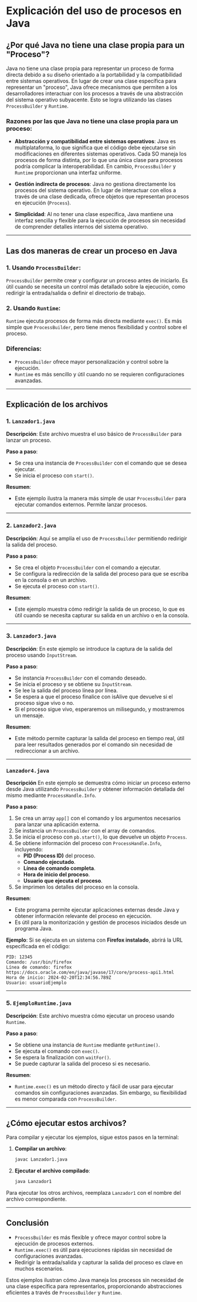 # Explicación del uso de procesos en Java

## ¿Por qué Java no tiene una clase propia para un "Proceso"?

Java no tiene una clase propia para representar un proceso de forma directa debido a su diseño orientado a la portabilidad y la compatibilidad entre sistemas operativos. En lugar de crear una clase específica para representar un "proceso", Java ofrece mecanismos que permiten a los desarrolladores interactuar con los procesos a través de una abstracción del sistema operativo subyacente. Esto se logra utilizando las clases `ProcessBuilder` y `Runtime`.

### Razones por las que Java no tiene una clase propia para un proceso:

- **Abstracción y compatibilidad entre sistemas operativos**: Java es multiplataforma, lo que significa que el código debe ejecutarse sin modificaciones en diferentes sistemas operativos. Cada SO maneja los procesos de forma distinta, por lo que una única clase para procesos podría complicar la interoperabilidad. En cambio, `ProcessBuilder` y `Runtime` proporcionan una interfaz uniforme.

- **Gestión indirecta de procesos**: Java no gestiona directamente los procesos del sistema operativo. En lugar de interactuar con ellos a través de una clase dedicada, ofrece objetos que representan procesos en ejecución (`Process`).

- **Simplicidad**: Al no tener una clase específica, Java mantiene una interfaz sencilla y flexible para la ejecución de procesos sin necesidad de comprender detalles internos del sistema operativo.

---

## Las dos maneras de crear un proceso en Java

### 1. Usando `ProcessBuilder`:

`ProcessBuilder` permite crear y configurar un proceso antes de iniciarlo. Es útil cuando se necesita un control más detallado sobre la ejecución, como redirigir la entrada/salida o definir el directorio de trabajo.

### 2. Usando `Runtime`:

`Runtime` ejecuta procesos de forma más directa mediante `exec()`. Es más simple que `ProcessBuilder`, pero tiene menos flexibilidad y control sobre el proceso.

### Diferencias:
- `ProcessBuilder` ofrece mayor personalización y control sobre la ejecución.
- `Runtime` es más sencillo y útil cuando no se requieren configuraciones avanzadas.

---

## Explicación de los archivos

### 1. `Lanzador1.java`

**Descripción**: Este archivo muestra el uso básico de `ProcessBuilder` para lanzar un proceso.

**Paso a paso**:
- Se crea una instancia de `ProcessBuilder` con el comando que se desea ejecutar.
- Se inicia el proceso con `start()`.

**Resumen**:
- Este ejemplo ilustra la manera más simple de usar `ProcessBuilder` para ejecutar comandos externos. Permite lanzar procesos.

---

### 2. `Lanzador2.java`

**Descripción**: Aquí se amplía el uso de `ProcessBuilder` permitiendo redirigir la salida del proceso.

**Paso a paso**:
- Se crea el objeto `ProcessBuilder` con el comando a ejecutar.
- Se configura la redirección de la salida del proceso para que se escriba en la consola o en un archivo.
- Se ejecuta el proceso con `start()`.

**Resumen**:
- Este ejemplo muestra cómo redirigir la salida de un proceso, lo que es útil cuando se necesita capturar su salida en un archivo o en la consola.

---

### 3. `Lanzador3.java`

**Descripción**: En este ejemplo se introduce la captura de la salida del proceso usando `InputStream`.

**Paso a paso**:
- Se instancia `ProcessBuilder` con el comando deseado.
- Se inicia el proceso y se obtiene su `InputStream`.
- Se lee la salida del proceso línea por línea.
- Se espera a que el proceso finalice con isAlive que devuelve si el proceso sigue vivo o no.
- Si el proceso sigue vivo, esperaremos un milisegundo, y mostraremos un mensaje.

**Resumen**:
- Este método permite capturar la salida del proceso en tiempo real, útil para leer resultados generados por el comando sin necesidad de redireccionar a un archivo.

---
### `Lanzador4.java`

**Descripción**
En este ejemplo se demuestra cómo iniciar un proceso externo desde Java utilizando `ProcessBuilder` y obtener información detallada del mismo mediante `ProcessHandle.Info`.

**Paso a paso**:
1. Se crea un array `app[]` con el comando y los argumentos necesarios para lanzar una aplicación externa.
2. Se instancia un `ProcessBuilder` con el array de comandos.
3. Se inicia el proceso con `pb.start()`, lo que devuelve un objeto `Process`.
4. Se obtiene información del proceso con `ProcessHandle.Info`, incluyendo:
   - **PID (Process ID)** del proceso.
   - **Comando ejecutado**.
   - **Línea de comando completa**.
   - **Hora de inicio del proceso**.
   - **Usuario que ejecuta el proceso**.
5. Se imprimen los detalles del proceso en la consola.

**Resumen**:
- Este programa permite ejecutar aplicaciones externas desde Java y obtener información relevante del proceso en ejecución.
- Es útil para la monitorización y gestión de procesos iniciados desde un programa Java.

**Ejemplo**:
Si se ejecuta en un sistema con **Firefox instalado**, abrirá la URL especificada en el código:
```shell
PID: 12345
Comando: /usr/bin/firefox
Línea de comando: firefox https://docs.oracle.com/en/java/javase/17/core/process-api1.html
Hora de inicio: 2024-02-20T12:34:56.789Z
Usuario: usuarioEjemplo
```


---

### 5. `EjemploRuntime.java`

**Descripción**: Este archivo muestra cómo ejecutar un proceso usando `Runtime`.

**Paso a paso**:
- Se obtiene una instancia de `Runtime` mediante `getRuntime()`.
- Se ejecuta el comando con `exec()`.
- Se espera la finalización con `waitFor()`.
- Se puede capturar la salida del proceso si es necesario.

**Resumen**:
- `Runtime.exec()` es un método directo y fácil de usar para ejecutar comandos sin configuraciones avanzadas. Sin embargo, su flexibilidad es menor comparada con `ProcessBuilder`.

---

## ¿Cómo ejecutar estos archivos?

Para compilar y ejecutar los ejemplos, sigue estos pasos en la terminal:

1. **Compilar un archivo**:
   ```sh
   javac Lanzador1.java
   ```
2. **Ejecutar el archivo compilado**:
   ```sh
   java Lanzador1
   ```

Para ejecutar los otros archivos, reemplaza `Lanzador1` con el nombre del archivo correspondiente.

---

## Conclusión

- `ProcessBuilder` es más flexible y ofrece mayor control sobre la ejecución de procesos externos.
- `Runtime.exec()` es útil para ejecuciones rápidas sin necesidad de configuraciones avanzadas.
- Redirigir la entrada/salida y capturar la salida del proceso es clave en muchos escenarios.

Estos ejemplos ilustran cómo Java maneja los procesos sin necesidad de una clase específica para representarlos, proporcionando abstracciones eficientes a través de `ProcessBuilder` y `Runtime`.

